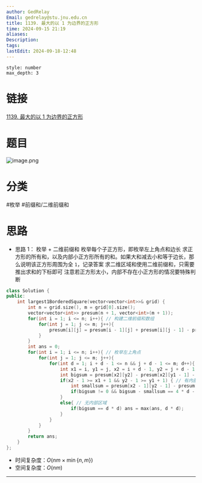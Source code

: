 ```yaml
---
author: GedRelay
Email: gedrelay@stu.jnu.edu.cn
title: 1139. 最大的以 1 为边界的正方形
time: 2024-09-15 21:19
aliases: 
Description: 
tags: 
lastEdit: 2024-09-18-12:48
---
```


```toc
style: number
max_depth: 3
```

# 链接
[1139. 最大的以 1 为边界的正方形](https://leetcode.cn/problems/largest-1-bordered-square/) 

# 题目
![image.png](https://ged-pic-bed.oss-cn-guangzhou.aliyuncs.com/img/202409152119893.png)


# 分类
#枚举 #前缀和/二维前缀和 

# 思路
- 思路 1：
枚举 + 二维前缀和
枚举每个子正方形，即枚举左上角点和边长
求正方形的所有和，以及内部小正方形所有的和。如果大和减去小和等于边长，那么说明该正方形周围为全 `1`，记录答案
求二维区域和使用二维前缀和，只需要推出求和的下标即可
注意若正方形太小，内部不存在小正方形的情况要特殊判断


```cpp
class Solution {
public:
    int largest1BorderedSquare(vector<vector<int>>& grid) {
        int n = grid.size(), m = grid[0].size();
        vector<vector<int>> presum(n + 1, vector<int>(m + 1));
        for(int i = 1; i <= n; i++){ // 构建二维前缀和数组
            for(int j = 1; j <= m; j++){
                presum[i][j] = presum[i - 1][j] + presum[i][j - 1] - presum[i - 1][j - 1] + grid[i - 1][j - 1];
            }
        }
        int ans = 0;
        for(int i = 1; i <= n; i++){ // 枚举左上角点
            for(int j = 1; j <= m; j++){
                for(int d = 1; i + d - 1 <= n && j + d - 1 <= m; d++){ // 枚举边长
                    int x1 = i, y1 = j, x2 = i + d - 1, y2 = j + d - 1;
                    int bigsum = presum[x2][y2] - presum[x2][y1 - 1] - presum[x1 - 1][y2] + presum[x1 - 1][y1 - 1];
                    if(x2 - 1 >= x1 + 1 && y2 - 1 >= y1 + 1) { // 有内部区域
                        int smallsum = presum[x2 - 1][y2 - 1] - presum[x2 - 1][y1] - presum[x1][y2 - 1] + presum[x1][y1];
                        if(bigsum != 0 && bigsum - smallsum == 4 * d - 4) ans = max(ans, d * d);
                    }
                    else{ // 无内部区域
                        if(bigsum == d * d) ans = max(ans, d * d);
                    }
                }
            }
        }
        return ans;
    }
};
```


- 时间复杂度：${O\left( nm\times \min\{ n,m \}  \right)  }$ 
- 空间复杂度：${O\left( nm \right)  }$ 


---

